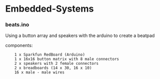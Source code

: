 # Embedded-Systems

### beats.ino
Using a button array and speakers with the arduino to create a beatpad

components:
        
        1 x Sparkfun RedBoard (Arduino) 
        1 x 16x16 button matrix with 8 male connectors
        2 x speakers with 2 female connectors
        2 x breadboards (14 x 30, 16 x 10)
        16 x male - male wires
        
        
